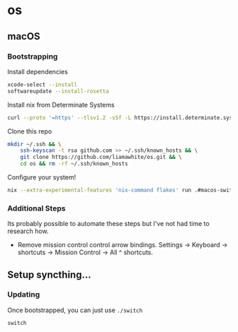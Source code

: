 # os

## macOS

### Bootstrapping

Install dependencies

```sh
xcode-select --install
softwareupdate --install-rosetta
```

Install nix from Determinate Systems

```sh
curl --proto '=https' --tlsv1.2 -sSf -L https://install.determinate.systems/nix | sh -s -- install
```

Clone this repo

```sh
mkdir ~/.ssh && \
    ssh-keyscan -t rsa github.com >> ~/.ssh/known_hosts && \
    git clone https://github.com/liamawhite/os.git && \
    cd os && rm -rf ~/.ssh/known_hosts
```

Configure your system!

```sh
nix --extra-experimental-features 'nix-command flakes' run .#macos-switch
```

### Additional Steps

Its probably possible to automate these steps but I've not had time to research how.

- Remove mission control control arrow bindings. Settings -> Keyboard -> shortcuts -> Mission Control -> All ^<direction> shortcuts. 

## Setup syncthing...

### Updating

Once bootstrapped, you can just use `./switch`

```sh
switch
```

